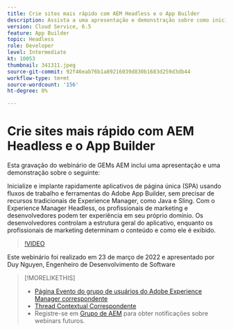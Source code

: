 ```yaml
---
title: Crie sites mais rápido com AEM Headless e o App Builder
description: Assista a uma apresentação e demonstração sobre como inicializar e implantar rapidamente o aplicativo de página única (SPA) usando as ferramentas de fluxo de trabalho do Adobe App Builder .
version: Cloud Service, 6.5
feature: App Builder
topic: Headless
role: Developer
level: Intermediate
kt: 10053
thumbnail: 341311.jpeg
source-git-commit: 92f46eab76b1a89216039d830b1683d259d3db44
workflow-type: tm+mt
source-wordcount: '156'
ht-degree: 0%

---
```



# Crie sites mais rápido com AEM Headless e o App Builder

Esta gravação do webinário de GEMs AEM inclui uma apresentação e uma demonstração sobre o seguinte:

Inicialize e implante rapidamente aplicativos de página única (SPA) usando fluxos de trabalho e ferramentas do Adobe App Builder, sem precisar de recursos tradicionais de Experience Manager, como Java e Sling. Com o Experience Manager Headless, os profissionais de marketing e desenvolvedores podem ter experiência em seu próprio domínio. Os desenvolvedores controlam a estrutura geral do aplicativo, enquanto os profissionais de marketing determinam o conteúdo e como ele é exibido.

>[!VIDEO](https://video.tv.adobe.com/v/341311/?quality=12&learn=on)

Este webinário foi realizado em 23 de março de 2022 e apresentado por Duy Nguyen, Engenheiro de Desenvolvimento de Software

>[!MORELIKETHIS]
>
>* [Página Evento do grupo de usuários do Adobe Experience Manager correspondente](https://aem-augs.adobe.com/events/details/adobe-experience-manager-aem-learning-chapter-presents-aem-gems-build-sites-faster-with-aem-headless-and-app-builder/)
>* [Thread Contextual Correspondente](https://adobe.ly/3LkSWdm)
>* Registre-se em [Grupo de AEM](https://aem-augs.adobe.com/) para obter notificações sobre webinars futuros.